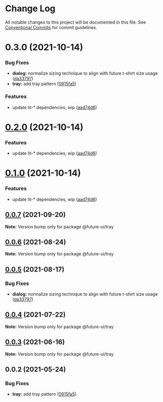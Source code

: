 # Change Log

All notable changes to this project will be documented in this file.
See [Conventional Commits](https://conventionalcommits.org) for commit guidelines.

# 0.3.0 (2021-10-14)


### Bug Fixes

* **dialog:** normalize sizing technique to align with future t-shirt size usage ([da33797](https://github.com/adobe/spectrum-web-components/commit/da33797e724d0943a6abf059c96641a220182e5f))
* **tray:** add tray pattern ([0915fa5](https://github.com/adobe/spectrum-web-components/commit/0915fa5e3c7eecc1608ce3b706fbae01b3ee3608))


### Features

* update lit-* dependencies, wip ([aad74d6](https://github.com/adobe/spectrum-web-components/commit/aad74d6ac41d8450aee82d73aaf58ab949b72a00))





# [0.2.0](https://github.com/adobe/spectrum-web-components/compare/@future-ui/tray@0.0.7...@future-ui/tray@0.2.0) (2021-10-14)

### Features

-   update lit-\* dependencies, wip ([aad74d6](https://github.com/adobe/spectrum-web-components/commit/aad74d6ac41d8450aee82d73aaf58ab949b72a00))

# [0.1.0](https://github.com/adobe/spectrum-web-components/compare/@future-ui/tray@0.0.7...@future-ui/tray@0.1.0) (2021-10-14)

### Features

-   update lit-\* dependencies, wip ([aad74d6](https://github.com/adobe/spectrum-web-components/commit/aad74d6ac41d8450aee82d73aaf58ab949b72a00))

## [0.0.7](https://github.com/adobe/spectrum-web-components/compare/@future-ui/tray@0.0.6...@future-ui/tray@0.0.7) (2021-09-20)

**Note:** Version bump only for package @future-ui/tray

## [0.0.6](https://github.com/adobe/spectrum-web-components/compare/@future-ui/tray@0.0.5...@future-ui/tray@0.0.6) (2021-08-24)

**Note:** Version bump only for package @future-ui/tray

## [0.0.5](https://github.com/adobe/spectrum-web-components/compare/@future-ui/tray@0.0.4...@future-ui/tray@0.0.5) (2021-08-17)

### Bug Fixes

-   **dialog:** normalize sizing technique to align with future t-shirt size usage ([da33797](https://github.com/adobe/spectrum-web-components/commit/da33797e724d0943a6abf059c96641a220182e5f))

## [0.0.4](https://github.com/adobe/spectrum-web-components/compare/@future-ui/tray@0.0.3...@future-ui/tray@0.0.4) (2021-07-22)

**Note:** Version bump only for package @future-ui/tray

## [0.0.3](https://github.com/adobe/spectrum-web-components/compare/@future-ui/tray@0.0.2...@future-ui/tray@0.0.3) (2021-06-16)

**Note:** Version bump only for package @future-ui/tray

## 0.0.2 (2021-05-24)

### Bug Fixes

-   **tray:** add tray pattern ([0915fa5](https://github.com/adobe/spectrum-web-components/commit/0915fa5e3c7eecc1608ce3b706fbae01b3ee3608))
